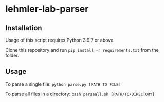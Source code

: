 # lehmler-lab-parser

Installation
------
Usage of this script requires Python 3.9.7 or above.

Clone this repository and run `pip install -r requirements.txt` from the folder.

Usage
-----
To parse a single file: `python parse.py [PATH TO FILE]`

To parse all files in a directory: `bash parseall.sh [PATH/TO/DIRECTORY]`
